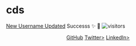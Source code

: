 # cds
[New Username Updated](http://github.com/cds)
Successs :sparkles: :tada:
 ![visitors](https://visitor-badge.glitch.me/badge?page_id=page.id)
 
<p align="center">
	<a href="https://github.com/cds"> GitHub</a>
	<a href="https://twitter.com/c_sangale"> Twitter></a>
	<a href="https://www.linkedin.com/in/csangale"> LinkedIn></a>
</p>
